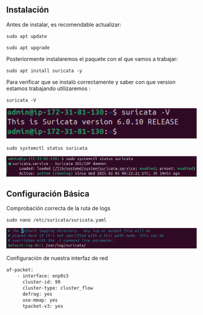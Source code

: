 ## Instalación

Antes de instalar, es recomendable actualizar:
```
sudo apt update 
```
```
sudo apt upgrade 
```
Posteriormente instalaremos el paquete con el que vamos a trabajar:
```
sudo apt install suricata -y 
```
Para verificar que se instaló correctamente y saber con que version estamos trabajando utilizaremos : 
```
suricata -V
```
![img](img/img1.png)
```
sudo systemctl status suricata
```
![img](img/img2.png)

## Configuración Básica 

Comprobación correcta de la ruta de logs
```
sudo nano /etc/suricata/suricata.yaml
```
![img](img/img3.png)

Configuración de nuestra interfaz de red
```
af-packet:
    - interface: enp0s3
      cluster-id: 99
      cluster-type: cluster_flow
      defrag: yes
      use-mmap: yes
      tpacket-v3: yes
```
